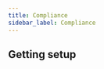 ```yaml
---
title: Compliance
sidebar_label: Compliance
---
```


<head>
  <title>Compliance | Enium Documentation</title>
  <meta
    name="description"
    content=""
  />
</head>


## Getting setup
